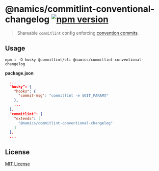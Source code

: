 # @namics/commitlint-conventional-changelog [![npm version](https://img.shields.io/npm/v/@namics/commitlint-conventional-changelog.svg)](https://www.npmjs.org/package/@namics/commitlint-conventional-changelog)

> Shareable `commitlint` config enforcing [convention commits](https://conventionalcommits.org/).


## Usage

`npm i -D husky @commitlint/cli @namics/commitlint-conventional-changelog`

**package.json**

```json
  ...
  "husky": {
    "hooks": {
      "commit-msg": "commitlint -e $GIT_PARAMS"
	},
	...
  },
  "commitlint": {
    "extends": [
      "@namics/commitlint-conventional-changelog"
    ]
  },
  ...
```

## License

[MIT License](./LICENSE)
